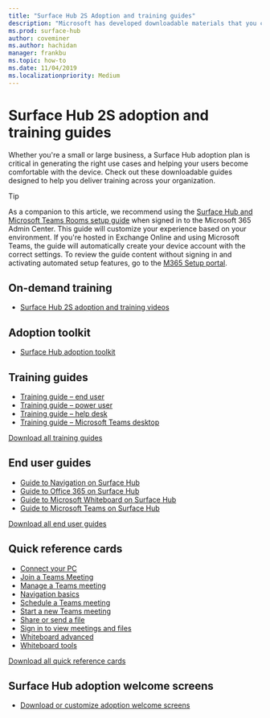 ```yaml
---
title: "Surface Hub 2S Adoption and training guides"
description: "Microsoft has developed downloadable materials that you can make available for your users to aid in adoption of Surface Hub 2S."
ms.prod: surface-hub
author: coveminer
ms.author: hachidan
manager: frankbu
ms.topic: how-to
ms.date: 11/04/2019
ms.localizationpriority: Medium
---
```


# Surface Hub 2S adoption and training guides

Whether you're a small or large business, a Surface Hub adoption plan is critical in generating the right use cases and helping your users become comfortable with the device. Check out these downloadable guides designed to help you deliver training across your organization.

> [!TIP]
> As a companion to this article, we recommend using the [Surface Hub and Microsoft Teams Rooms setup guide](https://go.microsoft.com/fwlink/?linkid=2221605) when signed in to the Microsoft 365 Admin Center. This guide will customize your experience based on your environment. If you're hosted in Exchange Online and using Microsoft Teams, the guide will automatically create your device account with the correct settings. To review the guide content without signing in and activating automated setup features, go to the [M365 Setup portal](https://go.microsoft.com/fwlink/?linkid=2222648). 

## On-demand training

- [Surface Hub 2S adoption and training videos](surface-hub-2s-adoption-videos.md)

## Adoption toolkit

- [Surface Hub adoption toolkit](downloads/SurfaceHubAdoptionToolKit.pdf)

## Training guides

- [Training guide – end user](downloads/TrainingGuide-SurfaceHub2S-EndUser.pdf)
- [Training guide – power user](downloads/TrainingGuide-SurfaceHub2S-PowerUser.pdf)
- [Training guide – help desk](downloads/TrainingGuide-SurfaceHub2S-HelpDesk.pdf)
- [Training guide – Microsoft Teams desktop](downloads/Guide-SurfaceHub2S-Teams.pptx)

[Download all training guides](https://download.microsoft.com/download/2/2/3/2234F70E-E65A-4790-93DF-F4C373A75B8E/SurfaceHub2S-TrainerGuides-July2019.zip)

## End user guides

- [Guide to Navigation on Surface Hub](downloads/Guide-SurfaceHub2S-Navigation.pptx)
- [Guide to Office 365 on Surface Hub](downloads/Guide-SurfaceHub2S-Office365.pptx)
- [Guide to Microsoft Whiteboard on Surface Hub](downloads/Guide-SurfaceHub2S-Whiteboard.pptx)
- [Guide to Microsoft Teams on Surface Hub](downloads/Guide-SurfaceHub2S-Teams.pptx)

[Download all end user guides](https://download.microsoft.com/download/E/7/F/E7FC6611-BB55-43E1-AF36-7BD5CE6E0FE0/SurfaceHub2S-EndUserGuides-July2019.zip)

## Quick reference cards

- [Connect your PC](downloads/QRCConnectYourPC.pdf) 
- [Join a Teams Meeting](downloads/QRCJoinTeamsMeeting.pdf)
- [Manage a Teams meeting](downloads/QRCManageTeamsMeeting.pdf)
- [Navigation basics](downloads/QRCNavigationBasics.pdf)
- [Schedule a Teams meeting](downloads/QRCScheduleTeamsMeeting.pdf)
- [Start a new Teams meeting](downloads/QRCStartNewTeamsMeeting.pdf)
- [Share or send a file](downloads/QRCShareSendFile.pdf)
- [Sign in to view meetings and files](downloads/QRCSignInToViewMeetingsFiles.pdf)
- [Whiteboard advanced](downloads/QRCWhiteboardAdvanced.pdf)
- [Whiteboard tools](downloads/QRCWhiteboardTools.pdf)

[Download all quick reference cards](https://download.microsoft.com/download/E/7/F/E7FC6611-BB55-43E1-AF36-7BD5CE6E0FE0/SurfaceHub2S-EndUserGuides-July2019.zip)

## Surface Hub adoption welcome screens

- [Download or customize adoption welcome screens](surface-hub-2s-adoption-welcome-screens.md)